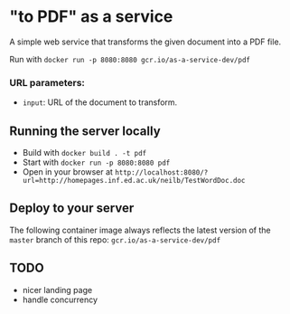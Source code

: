 # "to PDF" as a service

A simple web service that transforms the given document into a PDF file. 

Run with `docker run -p 8080:8080 gcr.io/as-a-service-dev/pdf`

### URL parameters:

* `input`: URL of the document to transform.

## Running the server locally

* Build with `docker build . -t pdf`
* Start with `docker run -p 8080:8080 pdf`
* Open in your browser at `http://localhost:8080/?url=http://homepages.inf.ed.ac.uk/neilb/TestWordDoc.doc`

## Deploy to your server

The following container image always reflects the latest version of the `master` branch of this repo: `gcr.io/as-a-service-dev/pdf`

## TODO

* nicer landing page
* handle concurrency
